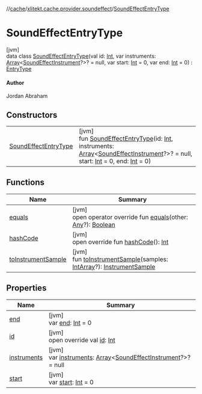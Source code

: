 //[cache](../../../index.md)/[xlitekt.cache.provider.soundeffect](../index.md)/[SoundEffectEntryType](index.md)

# SoundEffectEntryType

[jvm]\
data class [SoundEffectEntryType](index.md)(val id: [Int](https://kotlinlang.org/api/latest/jvm/stdlib/kotlin/-int/index.html), var instruments: [Array](https://kotlinlang.org/api/latest/jvm/stdlib/kotlin/-array/index.html)&lt;[SoundEffectInstrument](../-sound-effect-instrument/index.md)?&gt;? = null, var start: [Int](https://kotlinlang.org/api/latest/jvm/stdlib/kotlin/-int/index.html) = 0, var end: [Int](https://kotlinlang.org/api/latest/jvm/stdlib/kotlin/-int/index.html) = 0) : [EntryType](../../xlitekt.cache.provider/-entry-type/index.md)

#### Author

Jordan Abraham

## Constructors

| | |
|---|---|
| [SoundEffectEntryType](-sound-effect-entry-type.md) | [jvm]<br>fun [SoundEffectEntryType](-sound-effect-entry-type.md)(id: [Int](https://kotlinlang.org/api/latest/jvm/stdlib/kotlin/-int/index.html), instruments: [Array](https://kotlinlang.org/api/latest/jvm/stdlib/kotlin/-array/index.html)&lt;[SoundEffectInstrument](../-sound-effect-instrument/index.md)?&gt;? = null, start: [Int](https://kotlinlang.org/api/latest/jvm/stdlib/kotlin/-int/index.html) = 0, end: [Int](https://kotlinlang.org/api/latest/jvm/stdlib/kotlin/-int/index.html) = 0) |

## Functions

| Name | Summary |
|---|---|
| [equals](equals.md) | [jvm]<br>open operator override fun [equals](equals.md)(other: [Any](https://kotlinlang.org/api/latest/jvm/stdlib/kotlin/-any/index.html)?): [Boolean](https://kotlinlang.org/api/latest/jvm/stdlib/kotlin/-boolean/index.html) |
| [hashCode](hash-code.md) | [jvm]<br>open override fun [hashCode](hash-code.md)(): [Int](https://kotlinlang.org/api/latest/jvm/stdlib/kotlin/-int/index.html) |
| [toInstrumentSample](to-instrument-sample.md) | [jvm]<br>fun [toInstrumentSample](to-instrument-sample.md)(samples: [IntArray](https://kotlinlang.org/api/latest/jvm/stdlib/kotlin/-int-array/index.html)?): [InstrumentSample](../../xlitekt.cache.provider.instrument/-instrument-sample/index.md) |

## Properties

| Name | Summary |
|---|---|
| [end](end.md) | [jvm]<br>var [end](end.md): [Int](https://kotlinlang.org/api/latest/jvm/stdlib/kotlin/-int/index.html) = 0 |
| [id](id.md) | [jvm]<br>open override val [id](id.md): [Int](https://kotlinlang.org/api/latest/jvm/stdlib/kotlin/-int/index.html) |
| [instruments](instruments.md) | [jvm]<br>var [instruments](instruments.md): [Array](https://kotlinlang.org/api/latest/jvm/stdlib/kotlin/-array/index.html)&lt;[SoundEffectInstrument](../-sound-effect-instrument/index.md)?&gt;? = null |
| [start](start.md) | [jvm]<br>var [start](start.md): [Int](https://kotlinlang.org/api/latest/jvm/stdlib/kotlin/-int/index.html) = 0 |
